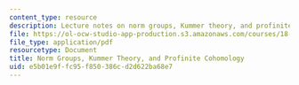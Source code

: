```yaml
---
content_type: resource
description: Lecture notes on norm groups, Kummer theory, and profinite cohomology.
file: https://ol-ocw-studio-app-production.s3.amazonaws.com/courses/18-786-number-theory-ii-class-field-theory-spring-2016/e5b01e9ffc95f850386cd2d622ba68e7_MIT18_786S16_lec18.pdf
file_type: application/pdf
resourcetype: Document
title: Norm Groups, Kummer Theory, and Profinite Cohomology
uid: e5b01e9f-fc95-f850-386c-d2d622ba68e7
---
```

